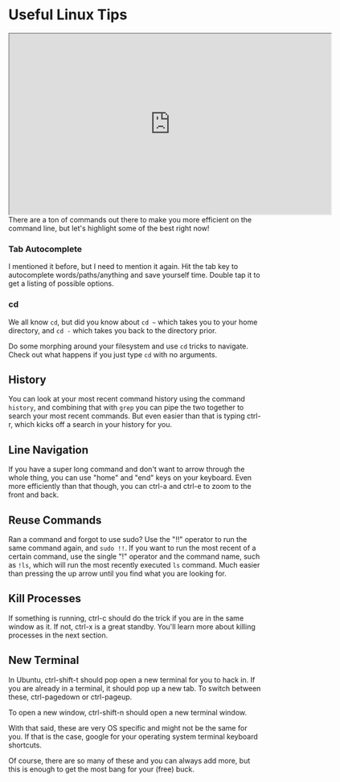 # Useful Linux Tips

<iframe allowfullscreen height="360" src="https://www.youtube.com/embed/OcXmPsvxkRA?wmode=opaque" width="640"></iframe>There
are a ton of commands out there to make you more efficient on the
command line, but let's highlight some of the best right now!

### Tab Autocomplete

I mentioned it before, but I need to mention it again. Hit the tab key
to autocomplete words/paths/anything and save yourself time. Double tap
it to get a listing of possible options.

### cd

We all know `cd`, but did you know about `cd ~` which takes you to your
home directory, and `cd -` which takes you back to the directory prior.

Do some morphing around your filesystem and use `cd` tricks to navigate.
Check out what happens if you just type `cd` with no arguments.

## History

You can look at your most recent command history using the command
`history`, and combining that with `grep` you can pipe the two together
to search your most recent commands. But even easier than that is typing
ctrl-r, which kicks off a search in your history for you.

## Line Navigation

If you have a super long command and don't want to arrow through the
whole thing, you can use "home" and "end" keys on your keyboard. Even
more efficiently than that though, you can ctrl-a and ctrl-e to zoom to
the front and back.

## Reuse Commands

Ran a command and forgot to use sudo? Use the "!!" operator to run the
same command again, and `sudo !!`. If you want to run the most recent of
a certain command, use the single "!" operator and the command name,
such as `!ls`, which will run the most recently executed `ls` command.
Much easier than pressing the up arrow until you find what you are
looking for.

## Kill Processes

If something is running, ctrl-c should do the trick if you are in the
same window as it. If not, ctrl-x is a great standby. You'll learn more
about killing processes in the next section.

## New Terminal

In Ubuntu, ctrl-shift-t should pop open a new terminal for you to hack
in. If you are already in a terminal, it should pop up a new tab. To
switch between these, ctrl-pagedown or ctrl-pageup.

To open a new window, ctrl-shift-n should open a new terminal window.

With that said, these are very OS specific and might not be the same for
you. If that is the case, google for your operating system terminal
keyboard shortcuts.

Of course, there are so many of these and you can always add more, but
this is enough to get the most bang for your (free) buck.
